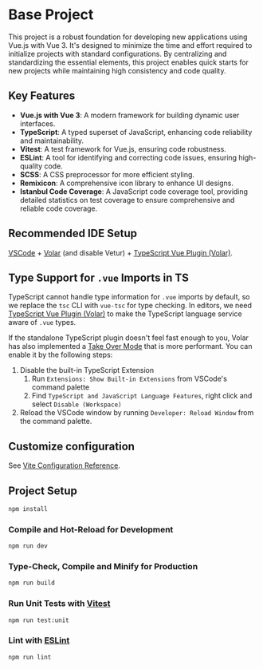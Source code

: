 # Base Project

This project is a robust foundation for developing new applications using Vue.js with Vue 3. It's designed to minimize the time and effort required to initialize projects with standard configurations. By centralizing and standardizing the essential elements, this project enables quick starts for new projects while maintaining high consistency and code quality.

## Key Features

- **Vue.js with Vue 3**: A modern framework for building dynamic user interfaces.
- **TypeScript**: A typed superset of JavaScript, enhancing code reliability and maintainability.
- **Vitest**: A test framework for Vue.js, ensuring code robustness.
- **ESLint**: A tool for identifying and correcting code issues, ensuring high-quality code.
- **SCSS**: A CSS preprocessor for more efficient styling.
- **Remixicon**: A comprehensive icon library to enhance UI designs.
- **Istanbul Code Coverage**: A JavaScript code coverage tool, providing detailed statistics on test coverage to ensure comprehensive and reliable code coverage.

## Recommended IDE Setup

[VSCode](https://code.visualstudio.com/) + [Volar](https://marketplace.visualstudio.com/items?itemName=Vue.volar) (and disable Vetur) + [TypeScript Vue Plugin (Volar)](https://marketplace.visualstudio.com/items?itemName=Vue.vscode-typescript-vue-plugin).

## Type Support for `.vue` Imports in TS

TypeScript cannot handle type information for `.vue` imports by default, so we replace the `tsc` CLI with `vue-tsc` for type checking. In editors, we need [TypeScript Vue Plugin (Volar)](https://marketplace.visualstudio.com/items?itemName=Vue.vscode-typescript-vue-plugin) to make the TypeScript language service aware of `.vue` types.

If the standalone TypeScript plugin doesn't feel fast enough to you, Volar has also implemented a [Take Over Mode](https://github.com/johnsoncodehk/volar/discussions/471#discussioncomment-1361669) that is more performant. You can enable it by the following steps:

1. Disable the built-in TypeScript Extension
    1) Run `Extensions: Show Built-in Extensions` from VSCode's command palette
    2) Find `TypeScript and JavaScript Language Features`, right click and select `Disable (Workspace)`
2. Reload the VSCode window by running `Developer: Reload Window` from the command palette.

## Customize configuration

See [Vite Configuration Reference](https://vitejs.dev/config/).

## Project Setup

```sh
npm install
```

### Compile and Hot-Reload for Development

```sh
npm run dev
```

### Type-Check, Compile and Minify for Production

```sh
npm run build
```

### Run Unit Tests with [Vitest](https://vitest.dev/)

```sh
npm run test:unit
```

### Lint with [ESLint](https://eslint.org/)

```sh
npm run lint
```
